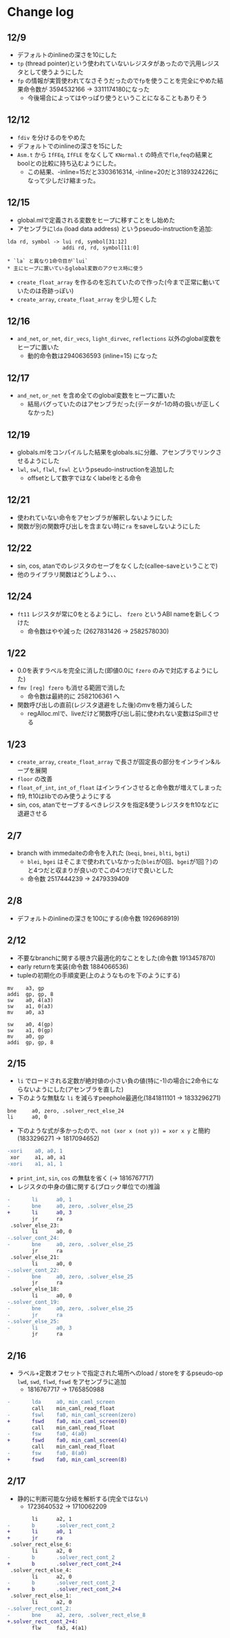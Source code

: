 # Change log

## 12/9
* デフォルトのinlineの深さを10にした
* `tp` (thread pointer)という使われていないレジスタがあったので汎用レジスタとして使うようにした
* `fp` の情報が実質使われてなさそうだったので`fp`を使うことを完全にやめた結果命令数が 3594532166 -> 3311174180になった
    * 今後場合によってはやっぱり使うということになることもありそう

## 12/12
* `fdiv` を分けるのをやめた
* デフォルトでのinlineの深さを15にした
* `Asm.t` から `IfFEq`, `IfFLE` をなくして `KNormal.t` の時点で`fle`,`feq`の結果とboolとの比較に持ち込むようにした。
    * この結果、-inline=15だと3303616314, -inline=20だと3189324226になって少しだけ縮まった。

## 12/15
* global.mlで定義される変数をヒープに移すことをし始めた
* アセンブラに`lda` (load data address) というpseudo-instructionを追加:
```
lda rd, symbol -> lui rd, symbol[31:12]
                  addi rd, rd, symbol[11:0]
```
    * `la` と異なり1命令目が`lui`
    * 主にヒープに置いているglobal変数のアクセス時に使う

* `create_float_array` を作るのを忘れていたので作った(今まで正常に動いていたのは奇跡っぽい)
* `create_array`, `create_float_array` を少し短くした

## 12/16
* `and_net`, `or_net`, `dir_vecs`, `light_dirvec`, `reflections` 以外のglobal変数をヒープに置いた
    * 動的命令数は2940636593 (inline=15) になった

## 12/17
* `and_net`, `or_net` を含め全てのglobal変数をヒープに置いた
    * 結局バグっていたのはアセンブラだった(データが-1の時の扱いが正しくなかった)

## 12/19
* globals.mlをコンパイルした結果をglobals.sに分離、アセンブラでリンクさせるようにした
* `lwl`, `swl`, `flwl`, `fswl` というpseudo-instructionを追加した
    * offsetとして数字ではなくlabelをとる命令

## 12/21
* 使われていない命令をアセンブラが解釈しないようにした
* 関数が別の関数呼び出しを含まない時に`ra` をsaveしないようにした

## 12/22
* sin, cos, atanでのレジスタのセーブをなくした(callee-saveということで)
* 他のライブラリ関数はどうしよう、、、

## 12/24
* `ft11` レジスタが常に0をとるようにし、 `fzero` というABI nameを新しくつけた
    * 命令数はやや減った (2627831426 -> 2582578030)

## 1/22
* 0.0を表すラベルを完全に消した(即値0.0に `fzero` のみで対応するようにした)
* `fmv [reg] fzero` も消せる範囲で消した
    * 命令数は最終的に 2582106361 へ
* 関数呼び出しの直前(レジスタ退避をした後)のmvを極力減らした
    * regAlloc.mlで、liveだけど関数呼び出し前に使われない変数はSpillさせる

## 1/23
* `create_array`, `create_float_array` で長さが固定長の部分をインライン&ループを展開
* `floor` の改善
* `float_of_int`, `int_of_float` はインラインさせると命令数が増えてしまった
* ft9, ft10はlibでのみ使うようにする
* sin, cos, atanでセーブするべきレジスタを指定&使うレジスタをft10などに退避させる

## 2/7
* branch with immedaiteの命令を入れた (`beqi`, `bnei`, `blti`, `bgti`)
    * `blei`, `bgei` はそこまで使われていなかった(`blei`が0回、`bgei`が1回？)のと4つだと収まりが良いのでこの4つだけで良いとした
    * 命令数 2517444239 -> 2479339409

## 2/8
* デフォルトのinlineの深さを100にする(命令数 1926968919)

## 2/12
* 不要なbranchに関する覗き穴最適化的なことをした(命令数 1913457870)
* early returnを実装(命令数 1884066536)
* tupleの初期化の手順変更(上のようなものを下のようにする)
```
mv    a3, gp
addi  gp, gp, 8
sw    a0, 4(a3)
sw    a1, 0(a3)
mv    a0, a3
```
```
sw    a0, 4(gp)
sw    a1, 0(gp)
mv    a0, gp
addi  gp, gp, 8
```

## 2/15
* `li` でロードされる定数が絶対値の小さい負の値(特に-1)の場合に2命令にならないようにした(アセンブラを直した)
* 下のような無駄な `li` を減らすpeephole最適化(1841811101 -> 1833296271)
```
bne     a0, zero, .solver_rect_else_24
li      a0, 0
```
* 下のような式が多かったので、`not (xor x (not y)) = xor x y` と簡約(1833296271 -> 1817094652)
```diff
-xori    a0, a0, 1
 xor     a1, a0, a1
-xori    a1, a1, 1
```
* `print_int`, `sin`, `cos` の無駄を省く (-> 1816767717)
* レジスタの中身の値に関する(ブロック単位での)推論
```diff
-       li      a0, 1
-       bne     a0, zero, .solver_else_25
+       li      a0, 3
        jr      ra
 .solver_else_23:
        li      a0, 0
-.solver_cont_24:
-       bne     a0, zero, .solver_else_25
        jr      ra
 .solver_else_21:
        li      a0, 0
-.solver_cont_22:
-       bne     a0, zero, .solver_else_25
        jr      ra
 .solver_else_18:
        li      a0, 0
-.solver_cont_19:
-       bne     a0, zero, .solver_else_25
-       jr      ra
-.solver_else_25:
-       li      a0, 3
        jr      ra
```

## 2/16
* ラベル+定数オフセットで指定された場所へのload / storeをするpseudo-op `lwd`, `swd`, `flwd`, `fswd` をアセンブラに追加
    * 1816767717 -> 1765850988
```diff
-       lda     a0, min_caml_screen
        call    min_caml_read_float
-       fswl    fa0, min_caml_screen(zero)
+       fswd    fa0, min_caml_screen(0)
        call    min_caml_read_float
-       fsw     fa0, 4(a0)
+       fswd    fa0, min_caml_screen(4)
        call    min_caml_read_float
-       fsw     fa0, 8(a0)
+       fswd    fa0, min_caml_screen(8)
```

## 2/17
* 静的に判断可能な分岐を解析する(完全ではない)
    * 1723640532 -> 1710062209
```diff
        li      a2, 1
-       b       .solver_rect_cont_2
+       li      a0, 1
+       jr      ra
 .solver_rect_else_6:
        li      a2, 0
-       b       .solver_rect_cont_2
+       b       .solver_rect_cont_2+4
 .solver_rect_else_4:
        li      a2, 0
-       b       .solver_rect_cont_2
+       b       .solver_rect_cont_2+4
 .solver_rect_else_1:
        li      a2, 0
-.solver_rect_cont_2:
-       bne     a2, zero, .solver_rect_else_8
+.solver_rect_cont_2+4:
        flw     fa3, 4(a1)
```
